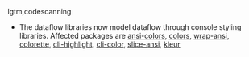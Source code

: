 lgtm,codescanning
* The dataflow libraries now model dataflow through console styling libraries.
  Affected packages are
    [ansi-colors](https://npmjs.com/package/ansi-colors),
    [colors](https://npmjs.com/package/colors),
    [wrap-ansi](https://npmjs.com/package/wrap-ansi),
    [colorette](https://npmjs.com/package/colorette),
    [cli-highlight](https://npmjs.com/package/cli-highlight),
    [cli-color](https://npmjs.com/package/cli-color),
    [slice-ansi](https://npmjs.com/package/slice-ansi),
    [kleur](https://npmjs.com/package/kleur)

